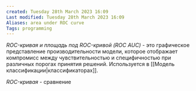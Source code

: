 ```yaml
---
created: Tuesday 28th March 2023 16:09
Last modified: Tuesday 28th March 2023 16:09
Aliases: area under ROC curve
Tags: programming
---
```


*ROC-кривая и площадь под ROC-кривой (ROC AUC)* - это графическое представление производительности модели, которое отображает компромисс между чувствительностью и специфичностью при различных порогах принятия решений. Используется в [[Модель классификации|классификаторах]].


*ROC-кривая* - сравнение 